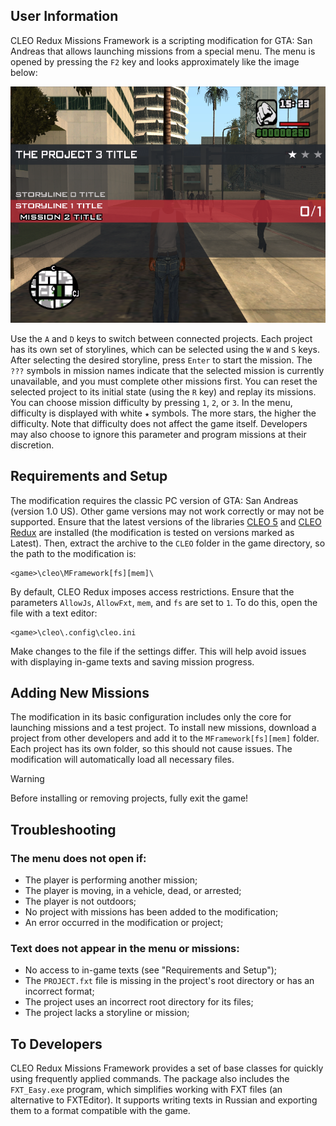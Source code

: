 ## User Information

CLEO Redux Missions Framework is a scripting modification for GTA: San Andreas that allows launching missions from a special menu. The menu is opened by pressing the `F2` key and looks approximately like the image below:

![](MFramework[fs][mem]/preview.png)

Use the `A` and `D` keys to switch between connected projects. Each project has its own set of storylines, which can be selected using the `W` and `S` keys. After selecting the desired storyline, press `Enter` to start the mission. The `???` symbols in mission names indicate that the selected mission is currently unavailable, and you must complete other missions first. You can reset the selected project to its initial state (using the `R` key) and replay its missions.
You can choose mission difficulty by pressing `1`, `2`, or `3`. In the menu, difficulty is displayed with white `★` symbols. The more stars, the higher the difficulty. Note that difficulty does not affect the game itself. Developers may also choose to ignore this parameter and program missions at their discretion.

## Requirements and Setup

The modification requires the classic PC version of GTA: San Andreas (version 1.0 US). Other game versions may not work correctly or may not be supported. Ensure that the latest versions of the libraries [CLEO 5](https://github.com/cleolibrary/CLEO5/releases) and [CLEO Redux](https://github.com/cleolibrary/CLEO-Redux/releases) are installed (the modification is tested on versions marked as Latest). Then, extract the archive to the `CLEO` folder in the game directory, so the path to the modification is:

```
<game>\cleo\MFramework[fs][mem]\
```

By default, CLEO Redux imposes access restrictions. Ensure that the parameters `AllowJs`, `AllowFxt`, `mem`, and `fs` are set to `1`. To do this, open the file with a text editor:
```
<game>\cleo\.config\cleo.ini
```

Make changes to the file if the settings differ. This will help avoid issues with displaying in-game texts and saving mission progress.

## Adding New Missions

The modification in its basic configuration includes only the core for launching missions and a test project. To install new missions, download a project from other developers and add it to the `MFramework[fs][mem]` folder. Each project has its own folder, so this should not cause issues. The modification will automatically load all necessary files.
> [!WARNING]
> Before installing or removing projects, fully exit the game!

## Troubleshooting

### The menu does not open if:
- The player is performing another mission;
- The player is moving, in a vehicle, dead, or arrested;
- The player is not outdoors;
- No project with missions has been added to the modification;
- An error occurred in the modification or project;

### Text does not appear in the menu or missions:
- No access to in-game texts (see "Requirements and Setup");
- The `PROJECT.fxt` file is missing in the project's root directory or has an incorrect format;
- The project uses an incorrect root directory for its files;
- The project lacks a storyline or mission;

## To Developers

CLEO Redux Missions Framework provides a set of base classes for quickly using frequently applied commands. The package also includes the `FXT_Easy.exe` program, which simplifies working with FXT files (an alternative to FXTEditor). It supports writing texts in Russian and exporting them to a format compatible with the game.
